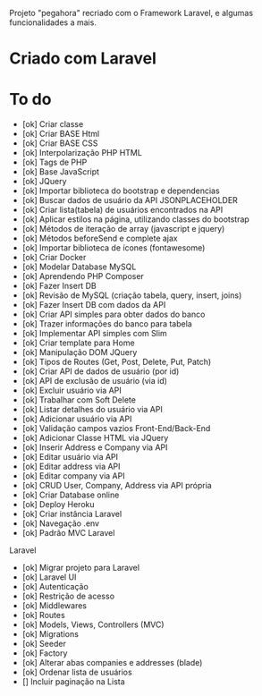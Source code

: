 Projeto "pegahora" recriado com o Framework Laravel, e algumas funcionalidades a mais.

# Criado com Laravel

# To do
* [ok] Criar classe
* [ok] Criar BASE Html
* [ok] Criar BASE CSS
* [ok] Interpolarização PHP HTML
* [ok] Tags de PHP
* [ok] Base JavaScript
* [ok] JQuery
* [ok] Importar biblioteca do bootstrap e dependencias
* [ok] Buscar dados de usuário da API JSONPLACEHOLDER
* [ok] Criar lista(tabela) de usuários encontrados na API
* [ok] Aplicar estilos na página, utilizando classes do bootstrap
* [ok] Métodos de iteração de array (javascript e jquery)
* [ok] Métodos beforeSend e complete ajax
* [ok] Importar biblioteca de ícones (fontawesome)
* [ok] Criar Docker 
* [ok] Modelar Database MySQL
* [ok] Aprendendo PHP Composer
* [ok] Fazer Insert DB
* [ok] Revisão de MySQL  (criação tabela, query, insert, joins)
* [ok] Fazer Insert DB com dados da API
* [ok] Criar API simples para obter dados do banco
* [ok] Trazer informações do banco para tabela
* [ok] Implementar API simples com Slim
* [ok] Criar template para Home
* [ok] Manipulação DOM JQuery
* [ok] Tipos de Routes (Get, Post, Delete, Put, Patch)
* [ok] Criar API de dados de usuário (por id)
* [ok] API de exclusão de usuário (via id)
* [ok] Excluir usuário via API
* [ok] Trabalhar com Soft Delete
* [ok] Listar detalhes do usuário via API
* [ok] Adicionar usuário via API
* [ok] Validação campos vazios Front-End/Back-End
* [ok] Adicionar Classe HTML via JQuery
* [ok] Inserir Address e Company via API
* [ok] Editar usuário via API
* [ok] Editar address via API
* [ok] Editar company via API
* [ok] CRUD User, Company, Address via API própria
* [ok] Criar Database online
* [ok] Deploy Heroku
* [ok] Criar instância Laravel
* [ok] Navegação .env
* [ok] Padrão MVC Laravel

Laravel
* [ok] Migrar projeto para Laravel
* [ok] Laravel UI
* [ok] Autenticação
* [ok] Restrição de acesso
* [ok] Middlewares
* [ok] Routes
* [ok] Models, Views, Controllers (MVC)
* [ok] Migrations
* [ok] Seeder
* [ok] Factory
* [ok] Alterar abas companies e addresses (blade)
* [ok] Ordenar lista de usuários
* [] Incluir paginação na Lista
